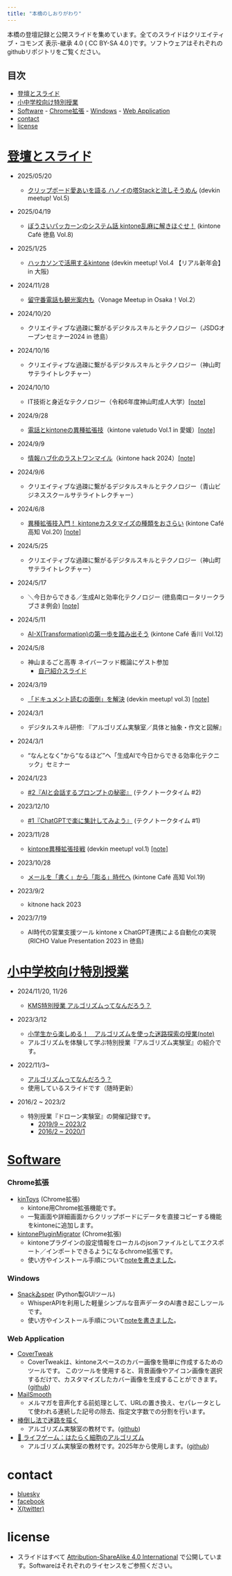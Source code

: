 ```yaml
---
title: "本橋のしおりがわり"
---
```


<!-- 編集したら make.bat でhtml化(pandoc) -->

<!-- # [本橋のしおり代わり](https://motohasystem.kamiyama.club/) -->

本橋の登壇記録と公開スライドを集めています。全てのスライドはクリエイティブ・コモンズ 表示-継承 4.0 ( CC BY-SA 4.0 )です。ソフトウェアはそれぞれのgithubリポジトリをご覧ください。

## 目次

- [登壇とスライド](#登壇とスライド)
- [小中学校向け特別授業](#小中学校向け特別授業)
- [Software](#software)
        - [Chrome拡張](#chrome拡張)
        - [Windows](#windows)
        - [Web Application](#web-application)
- [contact](#contact)
- [license](#license)


# <a href="#登壇とスライド">登壇とスライド</a>
- 2025/05/20
    - [クリップボード愛あいを語る ハノイの塔Stackと流しそうめん](https://motohasystem.kamiyama.club/20250520_devkin_meetup_vol5) (devkin meetup! Vol.5)

- 2025/04/19
    - [ぼうさいパッカーンのシステム話 kintone乱麻に解きほぐせ！](./20250419_cafe_tokushima/index.html) (kintone Café 徳島 Vol.8)

- 2025/1/25
  - [ハッカソンで活用するkintone](./20250125_devkin_meetup_in_osaka/) (devkin meetup! Vol.4 【リアル新年会】in 大阪)

- 2024/11/28
  - [留守番電話も観光案内も](./20241128_vonage_meetup/)（Vonage Meetup in Osaka！Vol.2）

- 2024/10/20
  - クリエイティブな過疎に繋がるデジタルスキルとテクノロジー（JSDGオープンセミナー2024 in 徳島）

- 2024/10/16
  - クリエイティブな過疎に繋がるデジタルスキルとテクノロジー（神山町サテライトレクチャー）
- 2024/10/10
  - IT技術と身近なテクノロジー（令和6年度神山町成人大学）[[note]](https://note.com/motohasystem/n/n0b35c1faf3bf)

- 2024/9/28
  - [電話とkintoneの異種拡張技](./20240928_kintone_valetude_vol1/index.html)（kintone valetudo Vol.1 in 愛媛）[[note]](https://note.com/motohasystem/n/nc1ef0f47db8c)

- 2024/9/9
  - [情報ハブ化のラストワンマイル](./20240909_kintonehack2024/index.html)（kintone hack 2024）[[note]](https://note.com/motohasystem/n/n2195c6a3f917)

- 2024/9/6
  - クリエイティブな過疎に繋がるデジタルスキルとテクノロジー（青山ビジネススクールサテライトレクチャー）
- 2024/6/8
    - [異種拡張技入門！ kintoneカスタマイズの種類をおさらい](./20240608_cafe_kouchi/index.html) (kintone Café 高知 Vol.20) [[note]](https://note.com/motohasystem/n/n470658c712c2)

- 2024/5/25
    - クリエイティブな過疎に繋がるデジタルスキルとテクノロジー（神山町サテライトレクチャー）
- 2024/5/17
    - ＼今日からできる／生成AIと効率化テクノロジー (徳島南ロータリークラブさま例会) [[note]](https://note.com/motohasystem/n/n910b2cf54fbf)

- 2024/5/11
    - [AI-X(Transformation)の第一歩を踏み出そう](./20240511_cafe_kagawa/index.html) (kintone Café 香川 Vol.12)
- 2024/5/8
    - 神山まるごと高専 ネイバーフッド概論にゲスト参加
        - [自己紹介スライド](./20240508_neighborhood/index.html)
- 2024/3/19
    - [「ドキュメント読むの面倒」を解決](./20240319_devkin_meetup_vol3/index.html) (devkin meetup! vol.3) [[note]](https://note.com/motohasystem/n/ne1b03af3a079)

- 2024/3/1
    - デジタルスキル研修: 『アルゴリズム実験室／具体と抽象・作文と図解』
- 2024/3/1
    - “なんとなく”から“なるほど”へ「生成AIで今日からできる効率化テクニック」セミナー
- 2024/1/23
    - [#2『AIと会話するプロンプトの秘密』](./20240123_techno_talk_time_vol2/index.html) (テクノトークタイム #2)
- 2023/12/10
    - [#1『ChatGPTで楽に集計してみよう』](./20231210_techno_talk_time_vol1/index.html) (テクノトークタイム #1)
- 2023/11/28
    - [kintone異種拡張技戦](./20231128_slide_devkin_meetup/index.html) (devkin meetup! vol.1) [[note]](https://note.com/motohasystem/n/na97b50b9fd72)
- 2023/10/28
    - [メールを「書く」から「彫る」時代へ](./20231028_slide_kintone_cafe_kochi/index.html) (kintone Café 高知 Vol.19)
- 2023/9/2
    - kitnone hack 2023
- 2023/7/19
    - AI時代の営業支援ツール kintone x ChatGPT連携による自動化の実現 (RICHO Value Presentation 2023 in 徳島)

# <a href="#小中学校向け特別授業">小中学校向け特別授業</a>
- 2024/11/20, 11/26
    - [KMS特別授業 アルゴリズムってなんだろう？](https://motohasystem.github.io/exlab_algorithm/#1)
- 2023/3/12
    - [小学生から楽しめる！　アルゴリズムを使った迷路探索の授業(note)](https://note.com/cdkamiyama/n/nfb7ce652570c)
    - アルゴリズムを体験して学ぶ特別授業『アルゴリズム実験室』の紹介です。
- 2022/11/3~
    - [アルゴリズムってなんだろう？](https://motohasystem.github.io/exlab_algorithm/#1)
    - 使用しているスライドです（随時更新）

- 2016/2 ~ 2023/2
    - 特別授業『ドローン実験室』の開催記録です。
        - [2019/9 ~ 2023/2](https://note.com/cdkamiyama/m/mcbf378c78647)
        - [2016/2 ~ 2020/1](https://medium.com/ex-lab-drone/7e1c454c1ff0)

# [Software](#Software)
### Chrome拡張
- [kinToys](https://chromewebstore.google.com/detail/kintoys/johmoplafihagepgbceblbhlmacejoee) (Chrome拡張)
    - kintone用Chrome拡張機能です。
    - 一覧画面や詳細画面からクリップボードにデータを直接コピーする機能をkintoneに追加します。
- [kintonePluginMigrator](https://chromewebstore.google.com/detail/kintonepluginmigrator/pndmdhhanlckeimjahjfijelpkbgoeac) (Chrome拡張)
    - kintoneプラグインの設定情報をローカルのjsonファイルとしてエクスポート／インポートできるようになるchrome拡張です。
    - 使い方やインストール手順について[noteを書きました](https://note.com/motohasystem/n/nfc3048198ca2)。

### Windows
- [Snackゐsper](https://github.com/monosus/snackwhisper) (Python製GUIツール)
    - WhisperAPIを利用した軽量シンプルな音声データのAI書き起こしツールです。
    - 使い方やインストール手順について[noteを書きました](https://note.com/motohasystem/n/n061d2f98b9f6?from=notice)。

### Web Application
- [CoverTweak](https://motohasystem.github.io/CoverTweak/)
    - CoverTweakは、kintoneスペースのカバー画像を簡単に作成するためのツールです。 このツールを使用すると、背景画像やアイコン画像を選択するだけで、カスタマイズしたカバー画像を生成することができます。([github](https://github.com/motohasystem/CoverTweak))
- [MailSmooth](https://motohasystem.github.io/mail_smooth_web/index.html)
    - メルマガを音声化する前処理として、URLの置き換え、セパレータとして使われる連続した記号の除去、指定文字数での分割を行います。
- [棒倒し法で迷路を描く](https://motohasystem.github.io/p5_easy_maze/)
    - アルゴリズム実験室の教材です。([github](https://github.com/motohasystem/p5_easy_maze/actions))
- [🌱 ライフゲーム：はたらく細胞のアルゴリズム](https://motohasystem.github.io/p5_lifegame/)
    - アルゴリズム実験室の教材です。2025年から使用します。([github](https://github.com/motohasystem/p5_lifegame))

# contact
- [bluesky](https://bsky.app/profile/motohasystem.kamiyama.club)
- [facebook](https://www.facebook.com/motohasystem)
- [X(twitter)](https://twitter.com/motohasystem)

# license
- スライドはすべて [Attribution-ShareAlike 4.0 International](./LICENSE) で公開しています。Softwareはそれぞれのライセンスをご参照ください。
